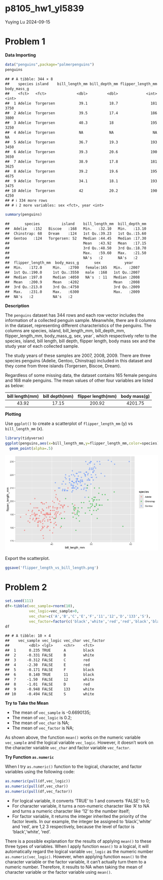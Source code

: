 p8105_hw1_yl5839
================
Yuying Lu
2024-09-15

# Problem 1

**Data Importing**

``` r
data("penguins",package="palmerpenguins")
penguins
```

    ## # A tibble: 344 × 8
    ##    species island    bill_length_mm bill_depth_mm flipper_length_mm body_mass_g
    ##    <fct>   <fct>              <dbl>         <dbl>             <int>       <int>
    ##  1 Adelie  Torgersen           39.1          18.7               181        3750
    ##  2 Adelie  Torgersen           39.5          17.4               186        3800
    ##  3 Adelie  Torgersen           40.3          18                 195        3250
    ##  4 Adelie  Torgersen           NA            NA                  NA          NA
    ##  5 Adelie  Torgersen           36.7          19.3               193        3450
    ##  6 Adelie  Torgersen           39.3          20.6               190        3650
    ##  7 Adelie  Torgersen           38.9          17.8               181        3625
    ##  8 Adelie  Torgersen           39.2          19.6               195        4675
    ##  9 Adelie  Torgersen           34.1          18.1               193        3475
    ## 10 Adelie  Torgersen           42            20.2               190        4250
    ## # ℹ 334 more rows
    ## # ℹ 2 more variables: sex <fct>, year <int>

``` r
summary(penguins)
```

    ##       species          island    bill_length_mm  bill_depth_mm  
    ##  Adelie   :152   Biscoe   :168   Min.   :32.10   Min.   :13.10  
    ##  Chinstrap: 68   Dream    :124   1st Qu.:39.23   1st Qu.:15.60  
    ##  Gentoo   :124   Torgersen: 52   Median :44.45   Median :17.30  
    ##                                  Mean   :43.92   Mean   :17.15  
    ##                                  3rd Qu.:48.50   3rd Qu.:18.70  
    ##                                  Max.   :59.60   Max.   :21.50  
    ##                                  NA's   :2       NA's   :2      
    ##  flipper_length_mm  body_mass_g       sex           year     
    ##  Min.   :172.0     Min.   :2700   female:165   Min.   :2007  
    ##  1st Qu.:190.0     1st Qu.:3550   male  :168   1st Qu.:2007  
    ##  Median :197.0     Median :4050   NA's  : 11   Median :2008  
    ##  Mean   :200.9     Mean   :4202                Mean   :2008  
    ##  3rd Qu.:213.0     3rd Qu.:4750                3rd Qu.:2009  
    ##  Max.   :231.0     Max.   :6300                Max.   :2009  
    ##  NA's   :2         NA's   :2

**Description**

The `penguins` dataset has 344 rows and each row vector includes the
information of a collected penguin sample. Meanwhile, there are 8
columns in the dataset, representing different characteristics of the
penguins. The columns are species, island, bill_length_mm,
bill_depth_mm, flipper_length_mm, body_mass_g, sex, year\`, which
respectively refer to the species, island, bill length, bill depth,
flipper length, body mass sex and the study year of each collected
sample.

The study years of these samples are 2007, 2008, 2009. There are three
species penguins (Adelie, Gentoo, Chinstrap) included in this dataset
and they come from three islands (Torgersen, Biscoe, Dream).

Regardless of some missing data, the dataset contains 165 female
penguins and 168 male penguins. The mean values of other four variables
are listed as below:

| bill length(mm) | bill depth(mm) | flipper length(mm) | body mass(g) |
|:---------------:|:--------------:|:------------------:|:------------:|
|      43.92      |     17.15      |       200.92       |   4201.75    |

**Plotting**

Use `ggplot()` to create a scatterplot of `flipper_length_mm` (y) vs
`bill_length_mm` (x).

``` r
library(tidyverse)
ggplot(penguins,aes(x=bill_length_mm,y=flipper_length_mm,color=species))+
  geom_point(alpha=.5)
```

![](p8105_hw1_yl5839_files/figure-gfm/fig.height==12-1.png)<!-- -->

Export the scatterplot.

``` r
ggsave('flipper_length_vs_bill_length.png')
```

# Problem 2

``` r
set.seed(111)
df<-tibble(vec_sample=rnorm(10),
           vec_logic=vec_sample>0,
           vec_char=c('A','B','C','E','F','11','12','D','133','S'),
           vec_factor=factor(c('black','white','red','red','black','black','white','red','white','white'),levels=c('black','white','red')))
df
```

    ## # A tibble: 10 × 4
    ##    vec_sample vec_logic vec_char vec_factor
    ##         <dbl> <lgl>     <chr>    <fct>     
    ##  1      0.235 TRUE      A        black     
    ##  2     -0.331 FALSE     B        white     
    ##  3     -0.312 FALSE     C        red       
    ##  4     -2.30  FALSE     E        red       
    ##  5     -0.171 FALSE     F        black     
    ##  6      0.140 TRUE      11       black     
    ##  7     -1.50  FALSE     12       white     
    ##  8     -1.01  FALSE     D        red       
    ##  9     -0.948 FALSE     133      white     
    ## 10     -0.494 FALSE     S        white

**Try to Take the Mean**

- The mean of `vec_sample` is -0.6690135;
- The mean of `vec_logic` is 0.2;
- The mean of `vec_char` is NA;
- The mean of `vec_factor` is NA;

As shown above, the function `mean()` works on the numeric variable
`vec_sample` and the logical variable `vec_logic`. However, it doesn’t
work on the character variable `vec_char` and factor variable
`vec_factor`.

**Try Function `as.numeric`**

When I try `as.numeric()` function to the logical, character, and factor
variables using the following code:

``` r
as.numeric(pull(df,vec_logic))
as.numeric(pull(df,vec_char))
as.numeric(pull(df,vec_factor))
```

- For logical variable, it converts ‘TRUE’ to 1 and converts ‘FALSE’ to
  0;
- For character variable, it turns a non-numeric character like ‘A’ to
  NA and turns a numeric character like ‘12’ to the number itself;
- For factor variable, it returns the integer inherited the priority of
  the factor levels. In our example, the integer be assigned to
  ‘black’,‘white’ and ‘red’, are 1,2 3 respectively, because the level
  of factor is ‘black’,‘white’, ‘red’.

There is a possible explanation for the results of applying `mean()` to
these three types of variables. When I apply function `mean()` to a
logical, it will automatically regard the logical variable `vec_logic`
as the numeric number `as.numeric(vec_logic)`. However, when applying
function `mean()` to the character variable or the factor variable, it
can’t actually turn them to a numeric number. Therefore, it results to
NA when taking the mean of character variable or the factor variable
using `mean()`.
